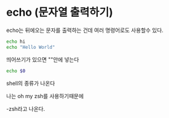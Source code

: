 # echo (문자열 출력하기)

echo는 뒤에오는 문자를 출력하는 건데 여러 명령어로도 사용할수 있다.

```bash
echo hi
echo "Hello World"
```

띄어쓰기가 있으면  ""안에 넣는다

```bash
echo $0
```

shell의 종류가 나온다

나는 oh my zsh를 사용하기때문에

-zsh라고 나온다.